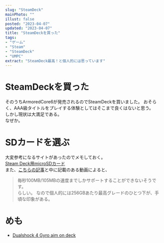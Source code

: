 ```yaml
---
slug: "SteamDeck"
mainPhoto: ""
illust: false
posted: "2023-04-07"
updated: "2023-04-07"
title: "SteamDeckを買った"
tags: 
- "ゲーム"
- "Steam"
- "SteamDeck"
- "UMPC"
extract: "SteamDeck最高！と個人的には思っています"
---
```

# SteamDeckを買った
そのうちArmoredCore6が発売されるのでSteamDeckを買いました。
おそらく、AAA級タイトルをプレイする体験としてはそこまで良くはないと思う。  
しかし現状は大満足である。  
なぜか。

# SDカードを選ぶ
大変参考になるサイトがあったのでメモしておく。  
[Steam Deck用microSDカード](https://sddb.games/microsd)  
また、[こちらの記事](https://retro-gamer.jp/?p=23426)と中に記載のある動画によると、  
> 毎秒100MB/105MBの速度までしかサポートすることができないそうです。  
らしい。
なので個人的には256GBあたり最高グレードのひとつ下が、手頃な印象がある。

# めも
- [Dualshock 4 Gyro aim on deck](https://www.reddit.com/r/SteamDeck/comments/118yhg4/dualshock_4_gyro_aim_on_deck/)

